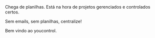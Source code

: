 Chega de planilhas. Está na hora de projetos gerenciados e controlados certos.

Sem emails, sem planilhas, centralize!

Bem vindo ao youcontrol.